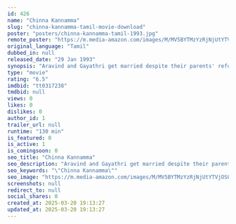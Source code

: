 ```yaml
---
id: 426
name: "Chinna Kannamma"
slug: "chinna-kannamma-tamil-movie-download"
poster: "posters/chinna-kannamma-tamil-1993.jpg"
remote_poster: "https://m.media-amazon.com/images/M/MV5BYTMzYzRjNjUtYTVjOS00YmU5LTk3YzUtZmZhZjYwMmE5ZjAzXkEyXkFqcGdeQXVyNTM3MDMyMDQ@._V1_SX300.jpg"
original_language: "Tamil"
dubbed_in: null
released_date: "29 Jan 1993"
synopsis: "Aravind and Gayathri get married despite their parents' refusal. Sadly, she dies after delivering Saranya. Aravind later learns that Saranya is not his daughter."
type: "movie"
rating: "6.5"
imdbid: "tt0317238"
tmdbid: null
views: 0
likes: 0
dislikes: 0
author_id: 1
trailer_url: null
runtime: "130 min"
is_featured: 0
is_active: 1
is_comingsoon: 0
seo_title: "Chinna Kannamma"
seo_description: "Aravind and Gayathri get married despite their parents' refusal. Sadly, she dies after delivering Saranya. Aravind later learns that Saranya is not his daughter."
seo_keywords: "\"Chinna Kannamma\""
seo_image: "https://m.media-amazon.com/images/M/MV5BYTMzYzRjNjUtYTVjOS00YmU5LTk3YzUtZmZhZjYwMmE5ZjAzXkEyXkFqcGdeQXVyNTM3MDMyMDQ@._V1_SX300.jpg"
screenshots: null
redirect_to: null
social_shares: 0
created_at: 2025-03-20 19:13:27
updated_at: 2025-03-20 19:13:27
---
```


